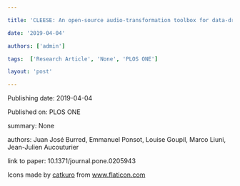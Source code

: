 ---
title: 'CLEESE: An open-source audio-transformation toolbox for data-driven experiments in speech and music cognition'
date: '2019-04-04'
authors: ['admin']
tags:  ['Research Article', 'None', 'PLOS ONE']
layout: 'post'
---
Publishing date: 2019-04-04

Published on: PLOS ONE

summary: None

authors: Juan José Burred, Emmanuel Ponsot, Louise Goupil, Marco Liuni, Jean-Julien Aucouturier

link to paper: 10.1371/journal.pone.0205943

Icons made by <a href="https://www.flaticon.com/free-icon/bookshelves_3576884" title="catkuro">catkuro</a> from <a href="https://www.flaticon.com/" title="Flaticon"> www.flaticon.com</a>